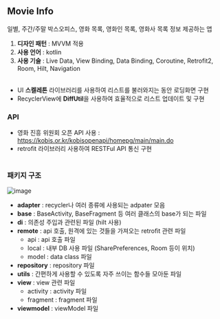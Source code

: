 ## Movie Info
일별, 주간/주말 박스오피스, 영화 목록, 영화인 목록, 영화사 목록 정보 제공하는 앱

1. **디자인 패턴** : MVVM 적용
2. **사용 언어** : kotlin
3. **사용 기술** : Live Data, View Binding, Data Binding, Coroutine, Retrofit2, Room, Hilt, Navigation <br/> <br/>

- UI **스켈레톤** 라이브러리를 사용하여 리스트를 불러와지는 동안 로딩화면 구현
- RecyclerView에 **DiffUtil**을 사용하여 효율적으로 리스트 업데이트 및 구현

### API
- 영화 진흥 위원회 오픈 API 사용 : https://kobis.or.kr/kobisopenapi/homepg/main/main.do
- retrofit 라이브러리 사용하여 RESTFul API 통신 구현<br/> <br/>

### 패키지 구조
![image](https://github.com/haeun0877/MovieInfo/assets/70643208/9dfa3903-b657-4bbe-a767-81f81039a451)
- **adapter** : recycler나 여러 종류에 사용되는 adpater 모음
- **base** : BaseActivity, BaseFragment 등 여러 클래스의 base가 되는 파일
- **di** : 의존성 주입과 관련된 파일 (hilt 사용)
- **remote** : api 호출, 원격에 있는 것들을 가져오는 retrofit 관련 파일
    - api : api 호출 파일
    - local : 내부 DB 사용 파일 (SharePreferences, Room 등이 위치)
    - model : data class 파일
- **repository** : repository 파일
- **utils** : 간편하게 사용할 수 있도록 자주 쓰이는 함수들 모아둔 파일
- **view** : view 관련 파일
    - activity : activity 파일
    - fragment : fragment 파일
- **viewmodel** : viewModel 파일

